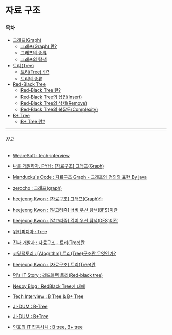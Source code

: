 # 자료 구조

### **목차**

- [그래프(Graph)](https://github.com/TaeHyungK/computer-science/blob/master/DataStructure/%EA%B7%B8%EB%9E%98%ED%94%84.md#%EA%B7%B8%EB%9E%98%ED%94%84graph)
  - [그래프(Graph) 란?](https://github.com/TaeHyungK/computer-science/blob/master/DataStructure/%EA%B7%B8%EB%9E%98%ED%94%84.md#%EA%B7%B8%EB%9E%98%ED%94%84graph-%EB%9E%80-)
  - [그래프의 종류](https://github.com/TaeHyungK/computer-science/blob/master/DataStructure/%EA%B7%B8%EB%9E%98%ED%94%84.md#%EA%B7%B8%EB%9E%98%ED%94%84%EC%9D%98-%EC%A2%85%EB%A5%98)
  - [그래프의 탐색](https://github.com/TaeHyungK/computer-science/blob/master/DataStructure/%EA%B7%B8%EB%9E%98%ED%94%84.md#%EA%B7%B8%EB%9E%98%ED%94%84%EC%9D%98-%ED%83%90%EC%83%89)
- [트리(Tree)](https://github.com/TaeHyungK/computer-science/blob/master/DataStructure/%ED%8A%B8%EB%A6%AC.md#%ED%8A%B8%EB%A6%ACtree)
  - [트리(Tree) 란?](https://github.com/TaeHyungK/computer-science/blob/master/DataStructure/%ED%8A%B8%EB%A6%AC.md#%ED%8A%B8%EB%A6%ACtree-%EB%9E%80)
  - [트리의 종류](https://github.com/TaeHyungK/computer-science/blob/master/DataStructure/%ED%8A%B8%EB%A6%AC.md#%ED%8A%B8%EB%A6%AC%EC%9D%98-%EC%A2%85%EB%A5%98)
- [Red-Black Tree](https://github.com/TaeHyungK/computer-science/blob/master/DataStructure/Red-Black%20Tree.md#red-black-tree)
  - [Red-Black Tree 란?](https://github.com/TaeHyungK/computer-science/blob/master/DataStructure/Red-Black%20Tree.md#red-black-tree-%EB%9E%80)
  - [Red-Black Tree의 삽입(Insert)](https://github.com/TaeHyungK/computer-science/blob/master/DataStructure/Red-Black%20Tree.md#red-black-tree%EC%9D%98-%EC%82%BD%EC%9E%85insert)
  - [Red-Black Tree의 삭제(Remove)](https://github.com/TaeHyungK/computer-science/blob/master/DataStructure/Red-Black%20Tree.md#red-black-tree%EC%9D%98-%EC%82%AD%EC%A0%9Cremove)
  - [Red-Black Tree의 복잡도(Complexity)](https://github.com/TaeHyungK/computer-science/blob/master/DataStructure/Red-Black%20Tree.md#red-black-tree%EC%9D%98-%EB%B3%B5%EC%9E%A1%EB%8F%84complexity)
- [B+ Tree](https://github.com/TaeHyungK/computer-science/blob/master/DataStructure/B%2B%20Tree.md#b-tree)
  - [B+ Tree 란?](https://github.com/TaeHyungK/computer-science/blob/master/DataStructure/B%2B%20Tree.md#b-tree-%EB%9E%80)







---

###### 참고

- [WeareSoft : tech-interview](https://github.com/WeareSoft/tech-interview/blob/master/contents/datastructure.md)

- [나를 개발하자, PYH : [자료구조] 그래프(Graph)](https://kosaf04pyh.tistory.com/131)
- [Manducku`s Code : 자료구조 Graph - 그래프의 정의와 표현 By java](https://manducku.tistory.com/21)
- [zerocho : 그래프(graph)](https://www.zerocho.com/category/Algorithm/post/584b9033580277001862f16c)
- [heejeong Kwon : [자료구조] 그래프(Graph)란](https://gmlwjd9405.github.io/2018/08/13/data-structure-graph.html)
- [heejeong Kwon : [알고리즘] 너비 우선 탐색(BFS)이란](https://gmlwjd9405.github.io/2018/08/15/algorithm-bfs.html)
- [heejeong Kwon : [알고리즘] 깊이 우선 탐색(DFS)이란](https://gmlwjd9405.github.io/2018/08/14/algorithm-dfs.html)
- [위키피디아 : Tree](https://ko.wikipedia.org/wiki/%ED%8A%B8%EB%A6%AC_%EA%B5%AC%EC%A1%B0)
- [진짜 개발자 : 자료구조 - 트리(Tree)란](https://galid1.tistory.com/174)
- [코딩팩토리 : [Alogrithm] 트리(Tree)구조란 무엇인가?](https://coding-factory.tistory.com/231)
- [heejeong Kwon : [자료구조] 트리(Tree)란](https://gmlwjd9405.github.io/2018/08/12/data-structure-tree.html)
- [덕's IT Story : 레드블랙 트리(Red-black tree)](https://itstory.tk/entry/%EB%A0%88%EB%93%9C%EB%B8%94%EB%9E%99-%ED%8A%B8%EB%A6%ACRed-black-tree)
- [Nesoy Blog : RedBlack Tree에 대해](https://nesoy.github.io/articles/2018-08/Algorithm-RedblackTree)
- [Tech Interview : B Tree & B+ Tree](https://gyoogle.dev/blog/computer-science/data-structure/B%20Tree%20&%20B+%20Tree.html)
- [JI-DUM : B-Tree](http://www.jidum.com/jidums/view.do?jidumId=156)
- [JI-DUM : B+Tree](http://www.jidum.com/jidums/view.do?jidumId=156)
- [인호의 IT 잡동사니 : B tree, B+ tree](https://helloino.tistory.com/113)